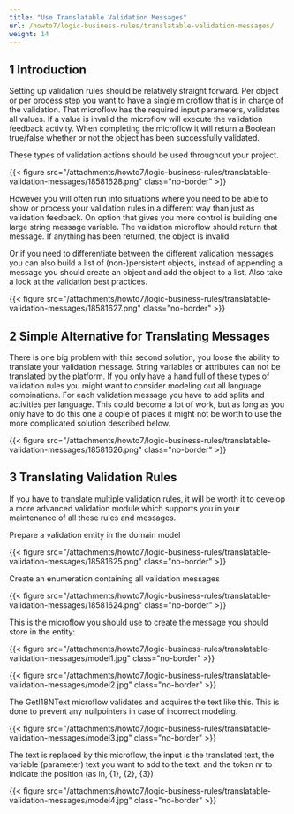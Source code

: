 ```yaml
---
title: "Use Translatable Validation Messages"
url: /howto7/logic-business-rules/translatable-validation-messages/
weight: 14
---
```


## 1 Introduction

Setting up validation rules should be relatively straight forward. Per object or per process step you want to have a single microflow that is in charge of the validation. That microflow has the required input parameters, validates all values. If a value is invalid the microflow will execute the validation feedback activity. When completing the microflow it will return a Boolean true/false whether or not the object has been successfully validated.

These types of validation actions should be used throughout your project.

{{< figure src="/attachments/howto7/logic-business-rules/translatable-validation-messages/18581628.png" class="no-border" >}}

However you will often run into situations where you need to be able to show or process your validation rules in a different way than just as validation feedback. On option that gives you more control is building one large string message variable. The validation microflow should return that message. If anything has been returned, the object is invalid.

Or if you need to differentiate between the different validation messages you can also build a list of (non-)persistent objects, instead of appending a message you should create an object and add the object to a list. Also take a look at the validation best practices.

{{< figure src="/attachments/howto7/logic-business-rules/translatable-validation-messages/18581627.png" class="no-border" >}}

## 2 Simple Alternative for Translating Messages

There is one big problem with this second solution, you loose the ability to translate your validation message. String variables or attributes can not be translated by the platform. If you only have a hand full of these types of validation rules you might want to consider modeling out all language combinations. For each validation message you have to add splits and activities per language. This could become a lot of work, but as long as you only have to do this one a couple of places it might not be worth to use the more complicated solution described below. 

{{< figure src="/attachments/howto7/logic-business-rules/translatable-validation-messages/18581626.png" class="no-border" >}}

## 3 Translating Validation Rules

If you have to translate multiple validation rules, it will be worth it to develop a more advanced validation module which supports you in your maintenance of all these rules and messages.

Prepare a validation entity in the domain model

{{< figure src="/attachments/howto7/logic-business-rules/translatable-validation-messages/18581625.png" class="no-border" >}}

Create an enumeration containing all validation messages

{{< figure src="/attachments/howto7/logic-business-rules/translatable-validation-messages/18581624.png" class="no-border" >}}

This is the microflow you should use to create the message you should store in the entity:

{{< figure src="/attachments/howto7/logic-business-rules/translatable-validation-messages/model1.jpg" class="no-border" >}}

{{< figure src="/attachments/howto7/logic-business-rules/translatable-validation-messages/model2.jpg" class="no-border" >}}

The GetI18NText microflow validates and acquires the text like this. This is done to prevent any nullpointers in case of incorrect modeling.

{{< figure src="/attachments/howto7/logic-business-rules/translatable-validation-messages/model3.jpg" class="no-border" >}}

The text is replaced by this microflow, the input is the translated text, the variable (parameter) text you want to add to the text, and the token nr to indicate the position (as in, {1}, {2}, {3})

{{< figure src="/attachments/howto7/logic-business-rules/translatable-validation-messages/model4.jpg" class="no-border" >}}
